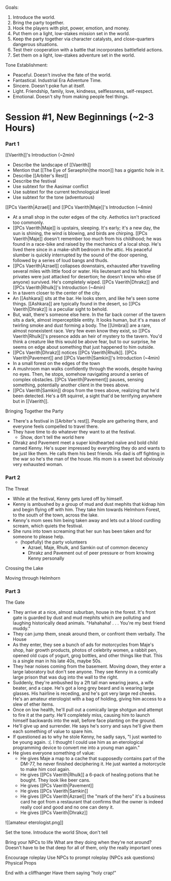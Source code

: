 Goals:
1. Introduce the world.
2. Bring the party together.
3. Hook the players with plot, power, emotion, and money.
4. Put them on a light, low-stakes mission set in the world.
5. Keep the party together via character catalysts, and close-quarters dangerous situations.
6. Test their cooperation with a battle that incorporates battlefield actions.
7. Set them on a light, low-stakes adventure set in the world.

Tone Establishment:
- Peaceful. Doesn't involve the fate of the world.
- Fantastical. Industrial Era Adventure Time.
- Sincere. Doesn't poke fun at itself.
- Light. Friendship, family, love, kindness, selflessness, self-respect.
- Emotional. Doesn't shy from making people feel things.

# Session #1, New Beginnings (~2-3 Hours)
### Part 1
[[Vaerith]]'s Introduction (~2min)
- Describe the landscape of [[Vaerith]]
- Mention that [[The Eye of Seraephin|the moon]] has a gigantic hole in it.
- Describe [[Arbiter's Rest]]
- Describe the festival
- Use subtext for the Aasimar conflict
- Use subtext for the current technological level
- Use subtext for the tone (adventurous)

[[PCs Vaerith|Azrael]] and [[PCs Vaerith|Maje]]'s Introduction (~4min)
- At a small shop in the outer edges of the city. Aethotics isn't practiced too commonly.
- [[PCs Vaerith|Maje]] is upstairs, sleeping. It's early; it's a new day, the sun is shining, the wind is blowing, and birds are chirping. [[PCs Vaerith|Maje]] doesn't remember too much from his childhood; he was found in a race-bike and raised by the mechanics of a local shop. He's lived there since in a make-shift bedroom in the attic. His peaceful slumber is quickly interrupted by the sound of the door opening, followed by a series of loud bangs and thuds.
- [[PCs Vaerith|Azrael]] collapses downstairs, exhausted after travelling several miles with little food or water. His lieutenant and his fellow privates were just attacked for desertion; he doesn't know who else (if anyone) survived. He's completely wiped.
[[PCs Vaerith|Dhrakz]] and [[PCs Vaerith|Rhulk]]'s Introduction (~4min) 
- In a tavern closer to the center of the city.
- An [[Ashkara]] sits at the bar. He looks stern, and like he's seen some things. [[Ashkara]] are typically found in the desert, so [[PCs Vaerith|Dhrakz]] is a peculiar sight to behold.
- But, wait, there's someone else here. In the far back corner of the tavern sits a dark, almost imperceptible entity. It looks human, but it's a mass of twirling smoke and dust forming a body. The [[Umbra]] are a rare, almost nonexistent race. Very few even know they exist, so [[PCs Vaerith|Rhulk]]'s presence adds an heir of mystery to the tavern. You'd think a creature like this would be above fear, but to our surprise, he seems on edge about something that just happened to him outside.
- [[PCs Vaerith|Dhrakz]] notices [[PCs Vaerith|Rhulk]].
[[PCs Vaerith|Pavement]] and [[PCs Vaerith|Samkin]]'s Introduction (~4min)
- In a small forest on the edges of the town
- A mushroom man walks confidently through the woods, despite having no eyes. Then, he stops, somehow navigating around a series of complex obstacles. [[PCs Vaerith|Pavement]] pauses, sensing something, potentially another client in the trees above.
- [[PCs Vaerith|Samkin]] drops from the trees above, realizing that he'd been detected. He's a 6ft squirrel, a sight that'd be terrifying anywhere but in [[Vaerith]]. 

Bringing Together the Party
- There's a festival in [[Arbiter's rest]]. People are gathering there, and everyone feels compelled to travel there.
- They have time to do whatever they want to at the festival.
	- Show, don't tell the world here
- Dhrakz and Pavement meet a super kindhearted naïve and bold child named Kenny. He's super impressed by everything they do and wants to be just like them. He calls them his best friends. His dad is off fighting in the war so he's the man of the house. His mom is a sweet but obviously very exhausted woman.
### Part 2
The Threat
- While at the festival, Kenny gets lured off by himself. 
- Kenny is ambushed by a group of mud and dust mephits that kidnap him and begin flying off with him. They take him towards Helmhorn Forest, to the south of the town, across the lake. 
- Kenny's mom sees him being taken away and lets out a blood curdling scream, which quiets the festival.
- She runs into town screaming that her sun has been taken and for someone to please help.
	- (hopefully) the party volunteers
		- Azrael, Maje, Rhulk, and Samkin out of common decency
		- Dhrakz and Pavement out of peer pressure or from knowing Kenny personally

Crossing the Lake

Moving through Helmhorn

### Part 3
The Gate
- They arrive at a nice, almost suburban, house in the forest. It's front gate is guarded by dust and mud mephits which are polluting and laughing historically dead animals. "Hahahaha! . . . You're my best friend muddy."
- They can jump them, sneak around them, or confront them verbally.
The House
- As they enter, they see a bunch of ads for motorcycles from Maje's shop, hair growth products, photos of celebrity women, a rabbit pen, opened old cups of yogurt, grog bottles, and other things like that. This is a single man in his late 40s, maybe 50s.
- They hear noises coming from the basement. Moving down, they enter a large laboratory but don't see anyone. They see Kenny in a comically large prison that was dug into the wall to the right.
- Suddenly, they're ambushed by a 2ft tall man wearing jeans, a wife beater, and a cape. He's got a long grey beard and is wearing large glasses. His hairline is receding, and he's got very large red cheeks. He's an amateur eterologist with a bag of holding, giving him access to a slew of ether items.
- Once on low health, he'll pull out a comically large shotgun and attempt to fire it at the party. He'll completely miss, causing him to launch himself backwards into the wall, before face planting on the ground.
- He'll give up and surrender. He says he's sorry and says he'll give them each something of value to spare him.
- If questioned as to why he stole Kenny, he sadly says, "I just wanted to be young again. :(. I thought I could use him as an eterological programming device to convert me into a young man again."
- He gives everyone something of value:
	- He gives Maje a map to a cache that supposedly contains part of the DM-77, he never finished deciphering it. He just wanted a motorcycle to make him cool again.
	- He gives [[PCs Vaerith|Rhulk]] a 6-pack of healing potions that he bought. They look like beer cans.
	- He gives [[PCs Vaerith|Pavement]] 
	- He gives [[PCs Vaerith|Samkin]] 
	- He gives [[PCs Vaerith|Azrael]] the "mark of the hero" it's a business card he got from a restaurant that confirms that the owner is indeed really cool and good and no one can deny it.
	- He gives [[PCs Vaerith|Dhrakz]]

![[amateur eterologist.png]]





Set the tone. 
Introduce the world
Show, don't tell


Bring your NPCs to life
What are they doing when they're not around?
Doesn't have to be that deep for all of them, only the really important ones


Encourage roleplay
Use NPCs to prompt roleplay (NPCs ask questions)
Physical Props


End with a cliffhanger
Have them saying "holy crap!"


